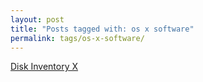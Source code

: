 ```yaml
---
layout: post
title: "Posts tagged with: os x software"
permalink: tags/os-x-software/
---
```

[Disk Inventory X](/2012/07/disk-inventory-x)
